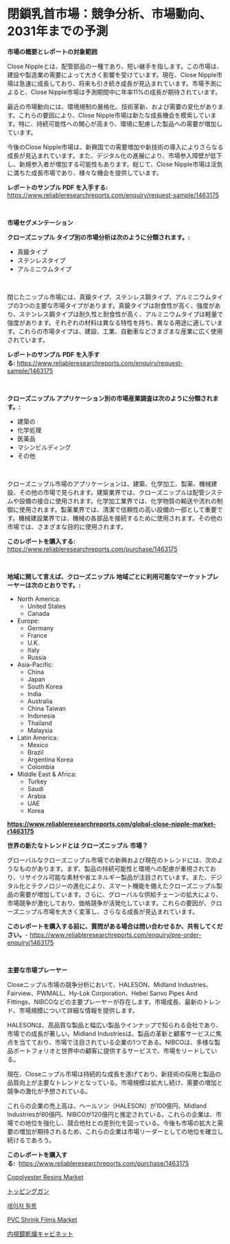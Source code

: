 <p><h1>閉鎖乳首市場：競争分析、市場動向、2031年までの予測</h1></p><p><strong>市場の概要とレポートの対象範囲</strong></p>
<p><p>Close Nippleとは、配管部品の一種であり、短い継手を指します。この市場は、建設や製造業の需要によって大きく影響を受けています。現在、Close Nipple市場は急速に成長しており、将来も引き続き成長が見込まれています。市場予測によると、Close Nipple市場は予測期間中に年率11%の成長が期待されています。</p><p>最近の市場動向には、環境規制の厳格化、技術革新、および需要の変化があります。これらの要因により、Close Nipple市場は新たな成長機会を模索しています。特に、持続可能性への関心が高まり、環境に配慮した製品への需要が増加しています。</p><p>今後のClose Nipple市場は、新興国での需要増加や新技術の導入によりさらなる成長が見込まれています。また、デジタル化の進展により、市場参入障壁が低下し、新規参入者が増加する可能性もあります。総じて、Close Nipple市場は活気に満ちた成長市場であり、様々な機会を提供しています。</p></p>
<p><strong>レポートのサンプル PDF を入手する:</strong> <a href="https://www.reliableresearchreports.com/enquiry/request-sample/1463175">https://www.reliableresearchreports.com/enquiry/request-sample/1463175</a></p>
<p>&nbsp;</p>
<p><strong>市場セグメンテーション</strong></p>
<p><strong>クローズニップル タイプ別の市場分析は次のように分類されます。:</strong></p>
<p><ul><li>真鍮タイプ</li><li>ステンレスタイプ</li><li>アルミニウムタイプ</li></ul></p>
<p>&nbsp;</p>
<p><p>閉じたニップル市場には、真鍮タイプ、ステンレス鋼タイプ、アルミニウムタイプの3つの主要な市場タイプがあります。真鍮タイプは耐食性が高く、強度があり、ステンレス鋼タイプは耐久性と耐食性が高く、アルミニウムタイプは軽量で強度があります。それぞれの材料は異なる特性を持ち、異なる用途に適しています。これらの市場タイプは、建設、工業、自動車などさまざまな産業に広く使用されています。</p></p>
<p><strong>レポートのサンプル PDF を入手する:</strong>&nbsp;<a href="https://www.reliableresearchreports.com/enquiry/request-sample/1463175">https://www.reliableresearchreports.com/enquiry/request-sample/1463175</a></p>
<p>&nbsp;</p>
<p><strong> クローズニップル アプリケーション別の市場産業調査は次のように分類されます。:</strong></p>
<p><ul><li>建築の</li><li>化学処理</li><li>医薬品</li><li>マシンビルディング</li><li>その他</li></ul></p>
<p>&nbsp;</p>
<p><p>クローズニップル市場のアプリケーションは、建築、化学加工、製薬、機械建設、その他の市場で見られます。建築業界では、クローズニップルは配管システムや設備の接合に使用されます。化学加工業界では、化学物質の輸送や流れの制御に使用されます。製薬業界では、清潔で信頼性の高い設備の一部として重要です。機械建設業界では、機械の各部品を接続するために使用されます。その他の市場では、さまざまな目的に使用されます。</p></p>
<p><strong>このレポートを購入する:</strong>&nbsp; <a href="https://www.reliableresearchreports.com/purchase/1463175">https://www.reliableresearchreports.com/purchase/1463175</a></p>
<p>&nbsp;</p>
<p><strong>地域に関して言えば、クローズニップル 地域ごとに利用可能なマーケットプレーヤーは次のとおりです。:</strong></p>
<p><ul>
    <li>
        North America:
        <ul>
            <li>United States</li>
            <li>Canada</li>
        </ul>
    </li>
    <li>
        Europe:
        <ul>
            <li>Germany</li>
            <li>France</li>
            <li>U.K.</li>
            <li>Italy</li>
            <li>Russia</li>
        </ul>
    </li>
    <li>
        Asia-Pacific:
        <ul>
            <li>China</li>
            <li>Japan</li>
            <li>South Korea</li>
            <li>India</li>
            <li>Australia</li>
            <li>China Taiwan</li>
            <li>Indonesia</li>
            <li>Thailand</li>
            <li>Malaysia</li>
        </ul>
    </li>
    <li>
        Latin America:
        <ul>
            <li>Mexico</li>
            <li>Brazil</li>
            <li>Argentina Korea</li>
            <li>Colombia</li>
        </ul>
    </li>
    <li>
        Middle East & Africa:
        <ul>
            <li>Turkey</li>
            <li>Saudi</li>
            <li>Arabia</li>
            <li>UAE</li>
            <li>Korea</li>
        </ul>
    </li>
    </ul></p>
<p><strong><a href="https://www.reliableresearchreports.com/global-close-nipple-market-r1463175">https://www.reliableresearchreports.com/global-close-nipple-market-r1463175</a></strong>&nbsp;</p>
<p><strong>世界の新たなトレンドとは クローズニップル 市場？</strong></p>
<p><p>グローバルなクローズニップル市場での新興および現在のトレンドには、次のようなものがあります。まず、製品の持続可能性と環境への配慮が重視されており、リサイクル可能な素材や省エネルギー製品が注目されています。また、デジタル化とテクノロジーの進化により、スマート機能を備えたクローズニップル製品の需要が増加しています。さらに、グローバルな供給チェーンの拡大により、市場競争が激化しており、価格競争が活発化しています。これらの要因が、クローズニップル市場を大きく変革し、さらなる成長が見込まれています。</p></p>
<p><strong>このレポートを購入する前に、質問がある場合は問い合わせるか、共有してください。</strong>- <a href="https://www.reliableresearchreports.com/enquiry/pre-order-enquiry/1463175">https://www.reliableresearchreports.com/enquiry/pre-order-enquiry/1463175</a></p>
<p>&nbsp;</p>
<p><strong>主要な市場プレーヤー</strong></p>
<p><p>Closeニップル市場の競争分析において、HALESON、Midland Industries、Fairview、PWMALL、Hy-Lok Corporation、Hebei Sanvo Pipes And Fittings、NIBCOなどの主要プレーヤーが存在します。市場成長、最新のトレンド、市場規模について詳細な情報を提供します。</p><p>HALESONは、高品質な製品と幅広い製品ラインナップで知られる会社であり、市場での成長が著しい。Midland Industriesは、製品の革新と顧客サービスに焦点を当てており、市場で注目されている企業の1つである。NIBCOは、多様な製品ポートフォリオと世界中の顧客に提供するサービスで、市場をリードしている。</p><p>現在、Closeニップル市場は持続的な成長を遂げており、新技術の採用と製品の品質向上が主要なトレンドとなっている。市場規模は拡大し続け、需要の増加と競争の激化が予想されている。</p><p>これらの企業の売上高は、ヘールソン（HALESON）が100億円、Midland Industriesが80億円、NIBCOが120億円と推定されている。これらの企業は、市場での地位を強化し、競合他社との差別化を図っている。今後も市場の拡大と需要の増加が期待されるため、これらの企業は市場リーダーとしての地位を確立し続けるであろう。</p></p>
<p><strong>このレポートを購入する:</strong>&nbsp;&nbsp;<a href="https://www.reliableresearchreports.com/purchase/1463175">https://www.reliableresearchreports.com/purchase/1463175</a></p>
<p><p><a href="https://www.linkedin.com/pulse/copolyester-resins-market-size-2024-2031-global-industrial-txdkf?trackingId=pOWaN2SCoD1Xf97GDp4jYg%3D%3D">Copolyester Resins Market</a></p><p><a href="https://github.com/ReganWisoky2023/Market-Research-Report-List-1/blob/main/568656730893.md">トッピングガン</a></p><p><a href="https://medium.com/@goonfghyt6587/%EB%A0%88%EC%9D%B4%EC%A0%80-%ED%95%84%EB%A6%84-%EC%8B%9C%EC%9E%A5-%EB%B3%B4%EA%B3%A0%EC%84%9C%EB%8A%94-%EC%9D%B4-%EC%8B%9C%EC%9E%A5%EC%9D%98-%EC%B5%9C%EC%8B%A0-%ED%8A%B8%EB%A0%8C%EB%93%9C%EC%99%80-%EC%84%B1%EC%9E%A5-%EA%B8%B0%ED%9A%8C%EB%A5%BC-%EB%B3%B4%EC%97%AC%EC%A4%8D%EB%8B%88%EB%8B%A4-3f159291f1f1">레이저 필름</a></p><p><a href="https://www.linkedin.com/pulse/pvc-shrink-films-market-insights-players-forecast-till-2031-vwvqf?trackingId=Nf%2BbSxuvSE0Exk4OmpMoQQ%3D%3D">PVC Shrink Films Market</a></p><p><a href="https://github.com/mreklxf44233/Market-Research-Report-List-1/blob/main/488114640323.md">内視鏡乾燥キャビネット</a></p></p>